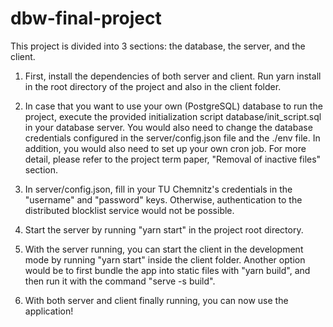 # dbw-final-project
This project is divided into 3 sections: the database, the server, and the client. 

1. First, install the dependencies of both server and client. Run yarn install in the root directory of the project and also in the client folder.

2. In case that you want to use your own (PostgreSQL) database to run the project, execute the provided initialization script database/init_script.sql in your database server. You would also need to change the database credentials configured in the server/config.json file and the ./env file. In addition, you would also need to set up your own cron job. For more detail, please refer to the project term paper, "Removal of inactive files" section.

3. In server/config.json, fill in your TU Chemnitz's credentials in the "username" and "password" keys. Otherwise, authentication to the distributed blocklist service would not be possible.

4. Start the server by running "yarn start" in the project root directory.

5. With the server running, you can start the client in the development mode by running "yarn start" inside the client folder. Another option would be to first bundle the app into static files with "yarn build", and then run it with the command "serve -s build".

6. With both server and client finally running, you can now use the application!
